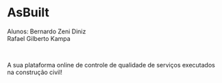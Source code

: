 # AsBuilt <br />
<p>Alunos:
    Bernardo Zeni Diniz<br />
    Rafael Gilberto Kampa</p>
<br />
<p>
    A sua plataforma online de controle de qualidade de serviços executados na construção civil!
</p>

